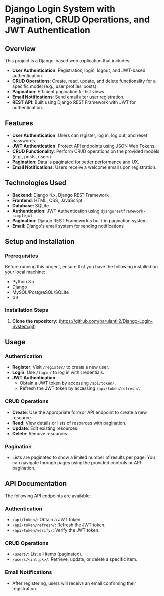 # Django Login System with Pagination, CRUD Operations, and JWT Authentication

## Overview

This project is a Django-based web application that includes:
- **User Authentication**: Registration, login, logout, and JWT-based authentication.
- **CRUD Operations**: Create, read, update, and delete functionality for a specific model (e.g., user profiles, posts).
- **Pagination**: Efficient pagination for list views.
- **Email Notifications**: Send email after user registration.
- **REST API**: Built using Django REST Framework with JWT for authentication.

## Features

- **User Authentication**: Users can register, log in, log out, and reset passwords.
- **JWT Authentication**: Protect API endpoints using JSON Web Tokens.
- **CRUD Functionality**: Perform CRUD operations on the provided models (e.g., posts, users).
- **Pagination**: Data is paginated for better performance and UX.
- **Email Notifications**: Users receive a welcome email upon registration.

## Technologies Used

- **Backend**: Django 4.x, Django REST Framework
- **Frontend**: HTML, CSS, JavaScript 
- **Database**:  SQLite 
- **Authentication**: JWT Authentication using `djangorestframework-simplejwt`
- **Pagination**: Django REST Framework's built-in pagination system
- **Email**: Django's email system for sending notifications

## Setup and Installation

### Prerequisites

Before running this project, ensure that you have the following installed on your local machine:
- Python 3.x
- Django
- MySQL/PostgreSQL/SQLite
- Git

### Installation Steps

1. **Clone the repository:**
  (https://github.com/parulantil2/Django-Login-System.git)

## Usage

### Authentication

- **Register**: Visit `/register/` to create a new user.
- **Login**: Use `/login/` to log in with credentials.
- **JWT Authentication**: 
  - Obtain a JWT token by accessing `/api/token/`.
  - Refresh the JWT token by accessing `/api/token/refresh/`.

### CRUD Operations

- **Create**: Use the appropriate form or API endpoint to create a new resource.
- **Read**: View details or lists of resources with pagination.
- **Update**: Edit existing resources.
- **Delete**: Remove resources.

### Pagination

- Lists are paginated to show a limited number of results per page. You can navigate through pages using the provided controls or API pagination.

## API Documentation

The following API endpoints are available:

### Authentication

- `/api/token/`: Obtain a JWT token.
- `/api/token/refresh/`: Refresh the JWT token.
- `/api/token/verify/`: Verify the JWT token.

### CRUD Operations

- `/users/`: List all items (paginated).
- `/users/<int:pk>/`: Retrieve, update, or delete a specific item.

### Email Notifications

- After registering, users will receive an email confirming their registration.
